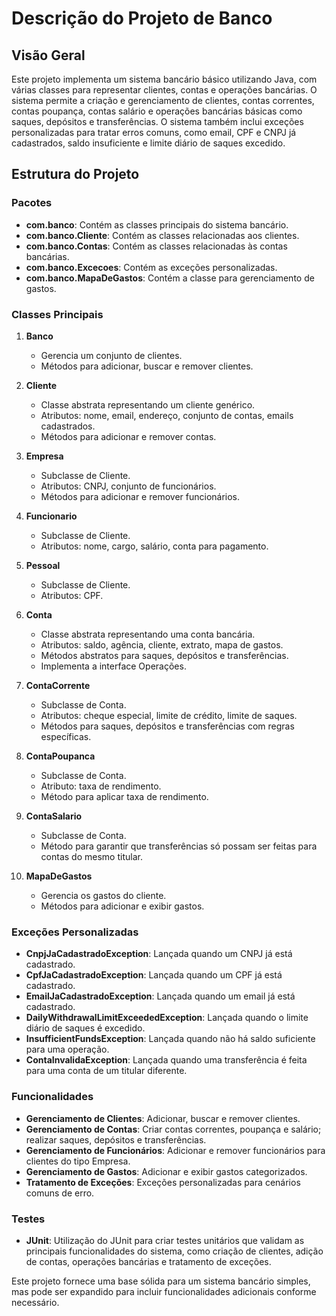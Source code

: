 # Descrição do Projeto de Banco

## Visão Geral
Este projeto implementa um sistema bancário básico utilizando Java, com várias classes para representar clientes, contas e operações bancárias. O sistema permite a criação e gerenciamento de clientes, contas correntes, contas poupança, contas salário e operações bancárias básicas como saques, depósitos e transferências. O sistema também inclui exceções personalizadas para tratar erros comuns, como email, CPF e CNPJ já cadastrados, saldo insuficiente e limite diário de saques excedido.

## Estrutura do Projeto

### Pacotes
- **com.banco**: Contém as classes principais do sistema bancário.
- **com.banco.Cliente**: Contém as classes relacionadas aos clientes.
- **com.banco.Contas**: Contém as classes relacionadas às contas bancárias.
- **com.banco.Excecoes**: Contém as exceções personalizadas.
- **com.banco.MapaDeGastos**: Contém a classe para gerenciamento de gastos.

### Classes Principais

1. **Banco**
   - Gerencia um conjunto de clientes.
   - Métodos para adicionar, buscar e remover clientes.

2. **Cliente**
   - Classe abstrata representando um cliente genérico.
   - Atributos: nome, email, endereço, conjunto de contas, emails cadastrados.
   - Métodos para adicionar e remover contas.

3. **Empresa**
   - Subclasse de Cliente.
   - Atributos: CNPJ, conjunto de funcionários.
   - Métodos para adicionar e remover funcionários.

4. **Funcionario**
   - Subclasse de Cliente.
   - Atributos: nome, cargo, salário, conta para pagamento.

5. **Pessoal**
   - Subclasse de Cliente.
   - Atributos: CPF.

6. **Conta**
   - Classe abstrata representando uma conta bancária.
   - Atributos: saldo, agência, cliente, extrato, mapa de gastos.
   - Métodos abstratos para saques, depósitos e transferências.
   - Implementa a interface Operações.

7. **ContaCorrente**
   - Subclasse de Conta.
   - Atributos: cheque especial, limite de crédito, limite de saques.
   - Métodos para saques, depósitos e transferências com regras específicas.

8. **ContaPoupanca**
   - Subclasse de Conta.
   - Atributo: taxa de rendimento.
   - Método para aplicar taxa de rendimento.

9. **ContaSalario**
   - Subclasse de Conta.
   - Método para garantir que transferências só possam ser feitas para contas do mesmo titular.

10. **MapaDeGastos**
    - Gerencia os gastos do cliente.
    - Métodos para adicionar e exibir gastos.

### Exceções Personalizadas
- **CnpjJaCadastradoException**: Lançada quando um CNPJ já está cadastrado.
- **CpfJaCadastradoException**: Lançada quando um CPF já está cadastrado.
- **EmailJaCadastradoException**: Lançada quando um email já está cadastrado.
- **DailyWithdrawalLimitExceededException**: Lançada quando o limite diário de saques é excedido.
- **InsufficientFundsException**: Lançada quando não há saldo suficiente para uma operação.
- **ContaInvalidaException**: Lançada quando uma transferência é feita para uma conta de um titular diferente.

### Funcionalidades
- **Gerenciamento de Clientes**: Adicionar, buscar e remover clientes.
- **Gerenciamento de Contas**: Criar contas correntes, poupança e salário; realizar saques, depósitos e transferências.
- **Gerenciamento de Funcionários**: Adicionar e remover funcionários para clientes do tipo Empresa.
- **Gerenciamento de Gastos**: Adicionar e exibir gastos categorizados.
- **Tratamento de Exceções**: Exceções personalizadas para cenários comuns de erro.

### Testes
- **JUnit**: Utilização do JUnit para criar testes unitários que validam as principais funcionalidades do sistema, como criação de clientes, adição de contas, operações bancárias e tratamento de exceções.

Este projeto fornece uma base sólida para um sistema bancário simples, mas pode ser expandido para incluir funcionalidades adicionais conforme necessário.

